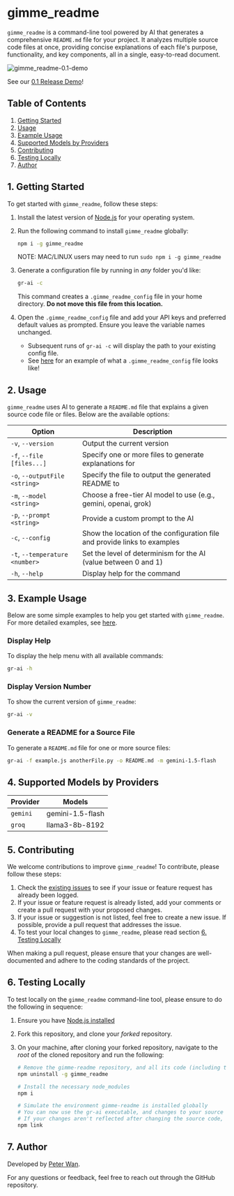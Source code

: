 # gimme_readme

`gimme_readme` is a command-line tool powered by AI that generates a comprehensive `README.md` file for your project. It analyzes multiple source code files at once, providing concise explanations of each file's purpose, functionality, and key components, all in a single, easy-to-read document.

![gimme_readme-0.1-demo](https://dev-to-uploads.s3.amazonaws.com/uploads/articles/9h0qnqu3xg2ott44ll00.gif)

See our [0.1 Release Demo](https://youtu.be/S6v-u9o_Xx8)!

## Table of Contents

1. [Getting Started](#1-getting-started)
2. [Usage](#2-usage)
3. [Example Usage](#3-example-usage)
4. [Supported Models by Providers](#4-supported-models-by-providers)
5. [Contributing](#5-contributing)
6. [Testing Locally](#6-testing-locally)
7. [Author](#7-author)

## 1. Getting Started

To get started with `gimme_readme`, follow these steps:

1. Install the latest version of [Node.js](https://nodejs.org/en/download/package-manager) for your operating system.
2. Run the following command to install `gimme_readme` globally:

   ```sh
   npm i -g gimme_readme
   ```

   NOTE: MAC/LINUX users may need to run `sudo npm i -g gimme_readme`

3. Generate a configuration file by running in _any_ folder you'd like:

   ```sh
   gr-ai -c
   ```

   This command creates a `.gimme_readme_config` file in your home directory. **Do not move this file from this location.**

4. Open the `.gimme_readme_config` file and add your API keys and preferred default values as prompted. Ensure you leave the variable names unchanged.

   - Subsequent runs of `gr-ai -c` will display the path to your existing config file.
   - See [here](./env.sample) for an example of what a `.gimme_readme_config` file looks like!

## 2. Usage

`gimme_readme` uses AI to generate a `README.md` file that explains a given source code file or files. Below are the available options:

| Option                         | Description                                                               |
| ------------------------------ | ------------------------------------------------------------------------- |
| `-v`, `--version`              | Output the current version                                                |
| `-f`, `--file [files...]`      | Specify one or more files to generate explanations for                    |
| `-o`, `--outputFile <string>`  | Specify the file to output the generated README to                        |
| `-m`, `--model <string>`       | Choose a free-tier AI model to use (e.g., gemini, openai, grok)           |
| `-p`, `--prompt <string>`      | Provide a custom prompt to the AI                                         |
| `-c`, `--config`               | Show the location of the configuration file and provide links to examples |
| `-t`, `--temperature <number>` | Set the level of determinism for the AI (value between 0 and 1)           |
| `-h`, `--help`                 | Display help for the command                                              |

## 3. Example Usage

Below are some simple examples to help you get started with `gimme_readme`. For more detailed examples,
see [here](./_examples/README.md).

### Display Help

To display the help menu with all available commands:

```sh
gr-ai -h
```

### Display Version Number

To show the current version of `gimme_readme`:

```sh
gr-ai -v
```

### Generate a README for a Source File

To generate a `README.md` file for one or more source files:

```sh
gr-ai -f example.js anotherFile.py -o README.md -m gemini-1.5-flash
```

## 4. Supported Models by Providers

| Provider | Models           |
| -------- | ---------------- |
| `gemini` | gemini-1.5-flash |
| `groq`   | llama3-8b-8192   |

## 5. Contributing

We welcome contributions to improve `gimme_readme`! To contribute, please follow these steps:

1. Check the [existing issues](https://github.com/peterdanwan/gimme_readme/issues) to see if your issue or feature request has already been logged.
2. If your issue or feature request is already listed, add your comments or create a pull request with your proposed changes.
3. If your issue or suggestion is not listed, feel free to create a new issue. If possible, provide a pull request that addresses the issue.
4. To test your local changes to `gimme_readme`, please read section [6. Testing Locally](#6-testing-locally)

When making a pull request, please ensure that your changes are well-documented and adhere to the coding standards of the project.

## 6. Testing Locally

To test locally on the `gimme_readme` command-line tool, please ensure to do the following in sequence:

1. Ensure you have [Node.js installed](https://nodejs.org/en/download/package-manager)
2. Fork this repository, and clone your _forked_ repository.
3. On your machine, after cloning your forked repository, navigate to the _root_ of the cloned repository and run the following:

   ```sh
   # Remove the gimme-readme repository, and all its code (including the `gr-ai` executable) that you might have installed globally.
   npm uninstall -g gimme_readme

   # Install the necessary node_modules
   npm i

   # Simulate the environment gimme-readme is installed globally
   # You can now use the gr-ai executable, and changes to your source code should be reflected when you make changes to the repo
   # If your changes aren't reflected after changing the source code, repeat these commands.
   npm link
   ```

## 7. Author

Developed by [Peter Wan](https://github.com/peterdanwan).

For any questions or feedback, feel free to reach out through the GitHub repository.
